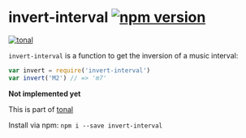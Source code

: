 # invert-interval [![npm version](https://img.shields.io/npm/v/invert-interval.svg)](https://www.npmjs.com/package/invert-interval)

[![tonal](https://img.shields.io/badge/tonal-invert--interval-yellow.svg)](https://www.npmjs.com/package/tonal)

`invert-interval` is a function to get the inversion of a music interval:

```js
var invert = require('invert-interval')
var invert('M2') // => 'm7'
```

__Not implemented yet__

This is part of [tonal](https://www.npmjs.com/package/tonal)

Install via npm: `npm i --save invert-interval`
